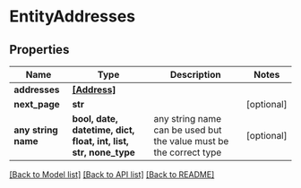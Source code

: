 # EntityAddresses


## Properties
Name | Type | Description | Notes
------------ | ------------- | ------------- | -------------
**addresses** | [**[Address]**](Address.md) |  | 
**next_page** | **str** |  | [optional] 
**any string name** | **bool, date, datetime, dict, float, int, list, str, none_type** | any string name can be used but the value must be the correct type | [optional]

[[Back to Model list]](../README.md#documentation-for-models) [[Back to API list]](../README.md#documentation-for-api-endpoints) [[Back to README]](../README.md)


